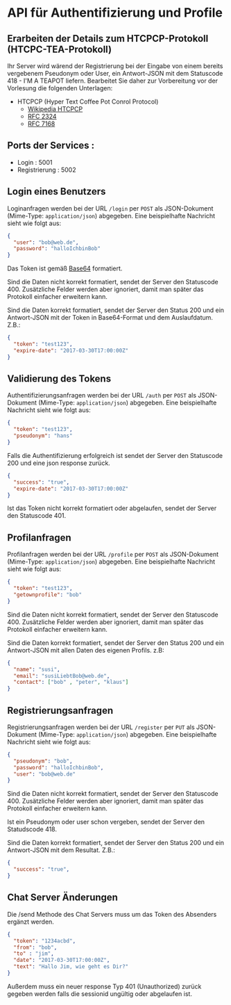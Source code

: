 # API für Authentifizierung und Profile

  ## Erarbeiten der Details zum HTCPCP-Protokoll (HTCPC-TEA-Protokoll)
  Ihr Server wird wärend der Registrierung bei der Eingabe von einem bereits vergebenem Pseudonym oder 
  User, ein Antwort-JSON mit dem Statuscode 418 - I'M A TEAPOT liefern. Bearbeitet Sie daher zur Vorbereitung vor der Vorlesung   die folgenden Unterlagen:
  
  * HTCPCP (Hyper Text Coffee Pot Conrol Protocol)
    - [Wikipedia HTCPCP](https://de.wikipedia.org/wiki/Hyper_Text_Coffee_Pot_Control_Protocol)
    - [RFC 2324](https://tools.ietf.org/html/rfc2324)
    - [RFC 7168](https://tools.ietf.org/html/rfc7168)
      
  ## Ports der Services :
  
  * Login : 5001
  * Registrierung : 5002
  
  ## Login eines Benutzers
  
  Loginanfragen werden bei der URL `/login` per `POST` als JSON-Dokument (Mime-Type: `application/json`) abgegeben. 
  Eine beispielhafte Nachricht sieht wie folgt aus:

```json
{
  "user": "bob@web.de",
  "password": "halloIchbinBob"
}
```
Das Token ist gemäß [Base64](https://de.wikipedia.org/wiki/Base64) formatiert.

Sind die Daten nicht korrekt formatiert, sendet der Server den Statuscode 400. Zusätzliche Felder werden aber ignoriert, damit man später das Protokoll einfacher erweitern kann.

Sind die Daten korrekt formatiert, sendet der Server den Status 200 und ein Antwort-JSON mit der Token in Base64-Format und dem Auslaufdatum. Z.B.:

```json
{
  "token": "test123",
  "expire-date": "2017-03-30T17:00:00Z"
}
```
  ## Validierung des Tokens
  
  Authentifizierungsanfragen werden bei der URL `/auth` per `POST` als JSON-Dokument (Mime-Type: `application/json`) abgegeben. 
  Eine beispielhafte Nachricht sieht wie folgt aus:

```json
{
  "token": "test123",
  "pseudonym": "hans"
}
```
Falls die Authentifizierung erfolgreich ist sendet der Server den Statuscode 200 und eine json response zurück.

```json
{
  "success": "true",
  "expire-date": "2017-03-30T17:00:00Z"
}
```
Ist das Token nicht korrekt formatiert oder abgelaufen, sendet der Server den Statuscode 401. 

## Profilanfragen
  
  Profilanfragen werden bei der URL `/profile` per `POST` als JSON-Dokument (Mime-Type: `application/json`) abgegeben. 
  Eine beispielhafte Nachricht sieht wie folgt aus:

```json
{
  "token": "test123",
  "getownprofile": "bob"
}
```

Sind die Daten nicht korrekt formatiert, sendet der Server den Statuscode 400. Zusätzliche Felder werden aber ignoriert, damit man später das Protokoll einfacher erweitern kann.

Sind die Daten korrekt formatiert, sendet der Server den Status 200 und ein Antwort-JSON mit allen Daten des eigenen Profils.
z.B:

```json
{
  "name": "susi",
  "email": "susiLiebtBob@web.de",
  "contact": ["bob" , "peter", "klaus"]
}
```

## Registrierungsanfragen
  
 Registrierungsanfragen werden bei der URL `/register` per `PUT` als JSON-Dokument (Mime-Type: `application/json`) abgegeben. 
  Eine beispielhafte Nachricht sieht wie folgt aus:

```json
{
  "pseudonym": "bob",
  "password": "halloIchbinBob",
  "user": "bob@web.de"
}
```

Sind die Daten nicht korrekt formatiert, sendet der Server den Statuscode 400. Zusätzliche Felder werden aber ignoriert, damit man später das Protokoll einfacher erweitern kann.

Ist ein Pseudonym  oder user schon vergeben, sendet der Server den Statudscode 418.

Sind die Daten korrekt formatiert, sendet der Server den Status 200 und ein Antwort-JSON mit dem Resultat. Z.B.:

```json
{
  "success": "true",
}
```

## Chat Server Änderungen

Die /send Methode des Chat Servers muss um das Token des Absenders ergänzt werden.

```json
{
  "token": "1234acbd",
  "from": "bob",
  "to" : "jim",
  "date": "2017-03-30T17:00:00Z",
  "text": "Hallo Jim, wie geht es Dir?"  
}
```

Außerdem muss ein neuer response Typ 401 (Unauthorized) zurück gegeben werden falls die sessionid ungültig oder abgelaufen ist.
